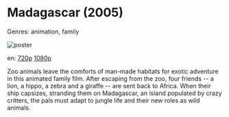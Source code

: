 # Madagascar (2005)

Genres: animation, family

![poster](http://image.tmdb.org/t/p/w500/yumzX3Fn7geEKEjuAGNcRjZETPE.jpg)

en:
  [720p](magnet:?xt=urn:btih:812D818379FC820443FAD2D357654C114B3AAB5B&tr=udp://glotorrents.pw:6969/announce&tr=udp://tracker.opentrackr.org:1337/announce&tr=udp://torrent.gresille.org:80/announce&tr=udp://tracker.openbittorrent.com:80&tr=udp://tracker.coppersurfer.tk:6969&tr=udp://tracker.leechers-paradise.org:6969&tr=udp://p4p.arenabg.ch:1337&tr=udp://tracker.internetwarriors.net:1337)
  [1080p](magnet:?xt=urn:btih:89AB1E505050AFCDABEF986E8BA259926C9CA4B0&tr=udp://glotorrents.pw:6969/announce&tr=udp://tracker.opentrackr.org:1337/announce&tr=udp://torrent.gresille.org:80/announce&tr=udp://tracker.openbittorrent.com:80&tr=udp://tracker.coppersurfer.tk:6969&tr=udp://tracker.leechers-paradise.org:6969&tr=udp://p4p.arenabg.ch:1337&tr=udp://tracker.internetwarriors.net:1337)
  


Zoo animals leave the comforts of man-made habitats for exotic adventure in this animated family film. After escaping from the zoo, four friends -- a lion, a hippo, a zebra and a giraffe -- are sent back to Africa. When their ship capsizes, stranding them on Madagascar, an island populated by crazy critters, the pals must adapt to jungle life and their new roles as wild animals.